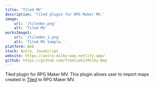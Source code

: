```yaml
---
title: 'Tiled MV'
description: 'Tiled plugin for RPG Maker MV.'
image:
    url: '/tiledmv.png'
    alt: 'Tiled MV'
worksImage1:
    url: '/tiledmv_1.png'
    alt: 'Tiled MV Sample.'
platform: Web
stack: Astro, JavaScript
website: https://astro-milky-way.netlify.app/
github: https://github.com/ttomczak3/Milky-Way
---
```


Tiled plugin for RPG Maker MV. This plugin allows user to import maps created in [Tiled](https://www.mapeditor.org/) to RPG Maker MV.

